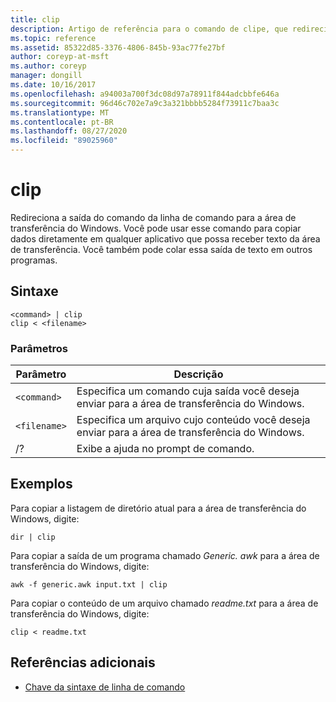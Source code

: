 ```yaml
---
title: clip
description: Artigo de referência para o comando de clipe, que redireciona a saída de comando da linha de comando para a área de transferência do Windows.
ms.topic: reference
ms.assetid: 85322d85-3376-4806-845b-93ac77fe27bf
author: coreyp-at-msft
ms.author: coreyp
manager: dongill
ms.date: 10/16/2017
ms.openlocfilehash: a94003a700f3dc08d97a78911f844adcbbfe646a
ms.sourcegitcommit: 96d46c702e7a9c3a321bbbb5284f73911c7baa3c
ms.translationtype: MT
ms.contentlocale: pt-BR
ms.lasthandoff: 08/27/2020
ms.locfileid: "89025960"
---
```

# <a name="clip"></a>clip

Redireciona a saída do comando da linha de comando para a área de transferência do Windows. Você pode usar esse comando para copiar dados diretamente em qualquer aplicativo que possa receber texto da área de transferência. Você também pode colar essa saída de texto em outros programas.

## <a name="syntax"></a>Sintaxe

```
<command> | clip
clip < <filename>
```

### <a name="parameters"></a>Parâmetros

| Parâmetro | Descrição |
| --------- | ----------- |
| `<command>` | Especifica um comando cuja saída você deseja enviar para a área de transferência do Windows. |
| `<filename>` | Especifica um arquivo cujo conteúdo você deseja enviar para a área de transferência do Windows. |
| /? | Exibe a ajuda no prompt de comando. |

## <a name="examples"></a>Exemplos

Para copiar a listagem de diretório atual para a área de transferência do Windows, digite:

```
dir | clip
```

Para copiar a saída de um programa chamado *Generic. awk* para a área de transferência do Windows, digite:

```
awk -f generic.awk input.txt | clip
```

Para copiar o conteúdo de um arquivo chamado *readme.txt* para a área de transferência do Windows, digite:

```
clip < readme.txt
```

## <a name="additional-references"></a>Referências adicionais

- [Chave da sintaxe de linha de comando](command-line-syntax-key.md)